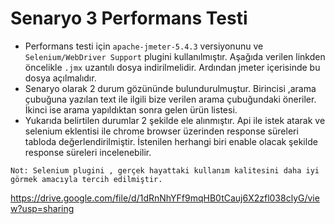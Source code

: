# Senaryo 3 Performans Testi
- Performans testi için `apache-jmeter-5.4.3` versiyonunu ve `Selenium/WebDriver Support` plugini  kullanılmıştır. Aşağıda verilen linkden öncelikle `.jmx` uzantılı dosya indirilmelidir. Ardından jmeter içerisinde bu dosya açılmalıdır. 
- Senaryo olarak 2 durum gözününde bulundurulmuştur. Birincisi ,arama çubuğuna yazılan text ile ilgili bize verilen arama çubuğundaki öneriler. İkinci ise arama yapıldıktan sonra gelen ürün listesi. 
- Yukarıda belirtilen durumlar 2 şekilde ele alınmıştır. Api ile istek atarak ve selenium eklentisi ile chrome browser üzerinden response süreleri tabloda değerlendirilmiştir. İstenilen herhangi biri enable olacak şekilde response süreleri incelenebilir. 


`Not: Selenium plugini , gerçek hayattaki kullanım kalitesini daha iyi görmek amacıyla tercih edilmiştir. `

https://drive.google.com/file/d/1dRnNhYFf9mqHB0tCauj6X2zfl038clyG/view?usp=sharing
